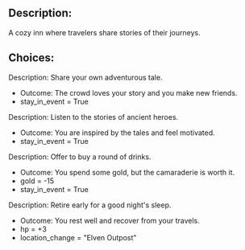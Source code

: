 ## Description:
A cozy inn where travelers share stories of their journeys.

## Choices:
Description: Share your own adventurous tale.
- Outcome: The crowd loves your story and you make new friends.
- stay_in_event = True

Description: Listen to the stories of ancient heroes.
- Outcome: You are inspired by the tales and feel motivated.
- stay_in_event = True

Description: Offer to buy a round of drinks.
- Outcome: You spend some gold, but the camaraderie is worth it.
- gold = -15
- stay_in_event = True

Description: Retire early for a good night's sleep.
- Outcome: You rest well and recover from your travels.
- hp = +3
- location_change = "Elven Outpost"
